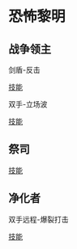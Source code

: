# 恐怖黎明

## 战争领主

剑盾-反击

[技能](https://www.grimtools.com/calc/8NKqYjpV)

双手-立场波

[技能](https://www.grimtools.com/calc/RVv5a0p2)

## 祭司

[技能](https://www.grimtools.com/calc/p25kBvoZ)

## 净化者

双手远程-爆裂打击

[技能](https://www.grimtools.com/calc/4Vxp0EbV)
